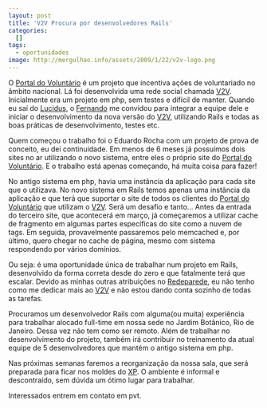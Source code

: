```yaml
--- 
layout: post
title: 'V2V Procura por desenvolvedores Rails'
categories: 
  []
tags:
  - oportunidades
image: http://mergulhao.info/assets/2009/1/22/v2v-logo.png
---
```


O [Portal do Voluntário][pv] é um projeto que incentiva ações de voluntariado no âmbito nacional. Lá foi desenvolvida uma rede social chamada [V2V][]. Inicialmente era um projeto em php, sem testes e difícil de manter. Quando eu saí do [Lucidus][], o [Fernando][] me convidou para integrar a equipe dele e iniciar o desenvolvimento da nova versão do [V2V][], utilizando Rails e todas as boas práticas de desenvolvimento, testes etc.

Quem começou o trabalho foi o Eduardo Rocha com um projeto de prova de conceito, eu dei continuidade. Em menos de 6 meses já possuímos dois sites no ar utilizando o novo sistema, entre eles o próprio site do [Portal do Voluntário][pv]. E o trabalho está apenas começando, há muita coisa para fazer!

No antigo sistema em php, havia uma instância da aplicação para cada site que o utilizava. No novo sistema em Rails temos apenas uma instância da aplicação e que terá que suportar o site de todos os clientes do [Portal do Voluntário][pv] que utilizam o [V2V][]. Será um desafio e tanto... Antes da entrada do terceiro site, que acontecerá em março, já começaremos a utilizar cache de fragmento em algumas partes específicas do site como a nuvem de tags. Em seguida, provavelmente passaremos pelo memcached e, por último, quero chegar no cache de página, mesmo com sistema respondendo por vários domínios.

Ou seja: é uma oportunidade única de trabalhar num projeto em Rails, desenvolvido da forma correta desde do zero e que fatalmente terá que escalar. Devido as minhas outras atribuições no [Redeparede][rp], eu não tenho como me dedicar mais ao [V2V][] e não estou dando conta sozinho de todas as tarefas.

Procuramos um desenvolvedor Rails com alguma(ou muita) experiência para trabalhar alocado full-time em nossa sede no Jardim Botânico, Rio de Janeiro. Dessa vez não tem como ser remoto. Além de trabalhar no desenvolvimento do projeto, também irá contribuir no treinamento da atual equipe de 5 desenvolvedores que mantém o antigo sistema em php.

Nas próximas semanas faremos a reorganização da nossa sala, que será preparada para ficar nos moldes do [XP][]. O ambiente é informal e descontraído, sem dúvida um ótimo lugar para trabalhar.

Interessados entrem em contato em pvt.

[XP]: http://www.improveit.com.br/xp
[rp]: http://redeparede.com.br
[Lucidus]: http://blog.improveit.com.br/articles/2007/05/15/xp-rio-conheca-o-projeto-xp-do-grupo-santa-isabel
[Fernando]: http://github.com/elefante
[V2V]: http://v2v.org.br
[pv]: http://portaldovoluntario.org.br
